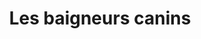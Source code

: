 ---
title: "Les baigneurs canins"
url: /moliets-et-maa/les-baigneurs-canins/
shop: toilettage des animaux
---